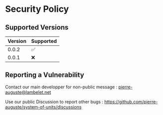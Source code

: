 # Security Policy

## Supported Versions

| Version | Supported          |
| ------- | ------------------ |
| 0.0.2   | :white_check_mark: |
| 0.0.1   | :x:                |

## Reporting a Vulnerability

Contact our main developper for non-public message :
pierre-auguste@lambelet.net

Use our public Discussion to report other bugs :
https://github.com/pierre-auguste/system-of-units/discussions
